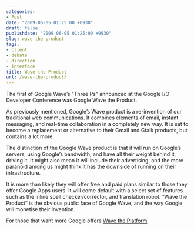 ```yaml
---
categories:
- Post
date: "2009-06-05 01:25:00 +0930"
draft: false
publishdate: "2009-06-05 01:25:00 +0930"
slug: wave-the-product
tags:
- client
- debate
- direction
- interface
title: Wave the Product
url: /wave-the-product/
---
```

The first of Google Wave’s "Three Ps" announced at the Google I/O
Developer Conference was Google Wave the Product.

As previously mentioned, Google’s Wave product is a re-invention of our
traditional web communications. It combines elements of email, instant
messaging, and real-time collaboration in a completely new way. It is
set to become a replacement or alternative to their Gmail and Gtalk
products, but contains a lot more.

The distinction of the Google Wave product is that it will run on
Google’s servers, using Google’s bandwidth, and have all their weight
behind it, driving it. It might also mean it will include their
advertising, and the more paranoid among us might think it has the
downside of running on their infrastructure.

It is more than likely they will offer free and paid plans similar to
those they offer Google Apps users. It will come default with a select
set of features such as the inline spell checker/corrector, and
translation robot. “Wave the Product” is the obvious public face of
Google Wave, and the way Google will monetise their invention.

For those that want more Google offers [Wave the
Platform](//the.geekorium.com.au/wave-the-platform/)